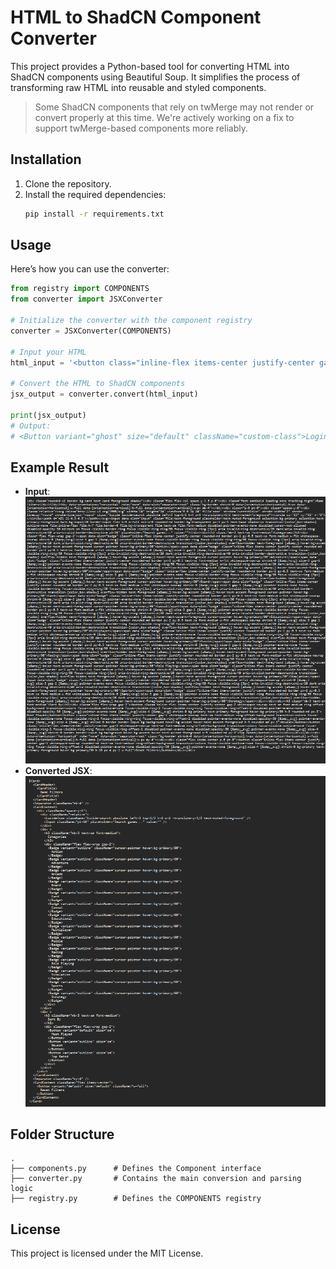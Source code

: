# HTML to ShadCN Component Converter

This project provides a Python-based tool for converting HTML into ShadCN components using Beautiful Soup. It simplifies the process of transforming raw HTML into reusable and styled components.

> Some ShadCN components that rely on twMerge may not render or convert properly at this time.  We're actively working on a fix to support twMerge-based components more reliably.

## Installation

1. Clone the repository.
2. Install the required dependencies:
   ```bash
   pip install -r requirements.txt
   ```

## Usage

Here’s how you can use the converter:

```python
from registry import COMPONENTS
from converter import JSXConverter

# Initialize the converter with the component registry
converter = JSXConverter(COMPONENTS)

# Input your HTML
html_input = '<button class="inline-flex items-center justify-center gap-2 whitespace-nowrap rounded-md text-sm font-medium ring-offset-background transition-colors focus-visible:outline-none focus-visible:ring-2 focus-visible:ring-ring focus-visible:ring-offset-2 disabled:pointer-events-none disabled:opacity-50 [&amp;_svg]:pointer-events-none [&amp;_svg]:size-4 [&amp;_svg]:shrink-0 hover:bg-accent hover:text-accent-foreground h-10 px-4 py-2 custom-class">Login</button>'

# Convert the HTML to ShadCN components
jsx_output = converter.convert(html_input)

print(jsx_output)
# Output:
# <Button variant="ghost" size="default" className="custom-class">Login</Button>
```

## Example Result

- **Input**:
![Input Image](images/input.png)
- **Converted JSX**: 
![Example Result](images/output.png)

## Folder Structure

```
.
├── components.py      # Defines the Component interface
├── converter.py       # Contains the main conversion and parsing logic
├── registry.py        # Defines the COMPONENTS registry
```

## License

This project is licensed under the MIT License.
